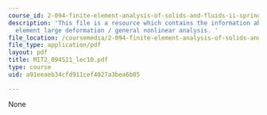 ```yaml
---
course_id: 2-094-finite-element-analysis-of-solids-and-fluids-ii-spring-2011
description: 'This file is a resource which contains the information about finite
  element large deformation / general nonlinear analysis. '
file_location: /coursemedia/2-094-finite-element-analysis-of-solids-and-fluids-ii-spring-2011/a91eeaeb34cfd911cef4027a3bea6b05_MIT2_094S11_lec10.pdf
file_type: application/pdf
layout: pdf
title: MIT2_094S11_lec10.pdf
type: course
uid: a91eeaeb34cfd911cef4027a3bea6b05

---
```

None